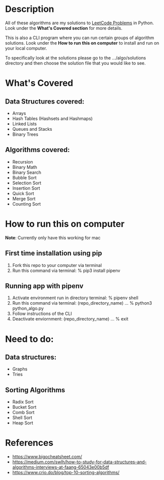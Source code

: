 # Description
All of these algorithms are my solutions to [LeetCode Problems](https://leetcode.com/explore/) in Python.  Look under the **What's Covered section** for more details.

This is also a CLI program where you can run certain groups of algorithm solutions.  Look under the **How to run this on computer** to install and run on your local computer.

To specifically look at the solutions please go to the .../algo/solutions directory and then choose the solution file that you would like to see.

# What's Covered
## Data Structures covered:
* Arrays
* Hash Tables (Hashsets and Hashmaps)
* Linked Lists
* Queues and Stacks
* Binary Trees

## Algorithms covered:
* Recursion
* Binary Math
* Binary Search
* Bubble Sort
* Selection Sort
* Insertion Sort
* Quick Sort
* Merge Sort
* Counting Sort

# How to run this on computer
**Note**: Currently only have this working for mac

## First time installation using pip
1. Fork this repo to your computer via terminal
2. Run this command via terminal: % pip3 install pipenv

## Running app with pipenv
1. Activate environment run in directory terminal: % pipenv shell
2. Run this command via terminal: (repo_directory_name) ... % python3 python_algo.py
3. Follow instructions of the CLI
4. Deactivate enviornment: (repo_directory_name) ... % exit

# Need to do:
## Data structures:
* Graphs
* Tries

## Sorting Algorithms
* Radix Sort
* Bucket Sort
* Comb Sort
* Shell Sort
* Heap Sort

# References
* https://www.bigocheatsheet.com/
* https://medium.com/swlh/how-to-study-for-data-structures-and-algorithms-interviews-at-faang-65043e00b5df
* https://www.crio.do/blog/top-10-sorting-algorithms/
